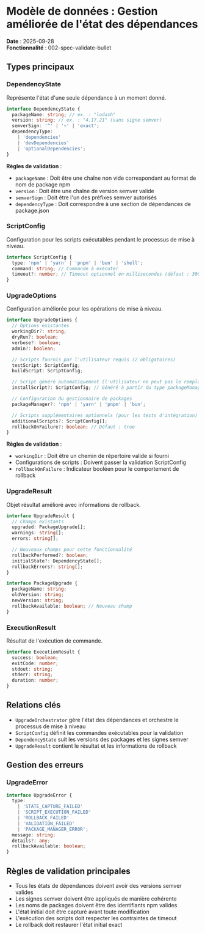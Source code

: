 # Modèle de données : Gestion améliorée de l'état des dépendances

**Date** : 2025-09-28  
**Fonctionnalité** : 002-spec-validate-bullet

## Types principaux

### DependencyState

Représente l'état d'une seule dépendance à un moment donné.

```typescript
interface DependencyState {
  packageName: string; // ex. : "lodash"
  version: string; // ex. : "4.17.21" (sans signe semver)
  semverSign: '^' | '~' | 'exact';
  dependencyType:
    | 'dependencies'
    | 'devDependencies'
    | 'optionalDependencies';
}
```

**Règles de validation** :

- `packageName` : Doit être une chaîne non vide correspondant au format de nom de package npm
- `version` : Doit être une chaîne de version semver valide
- `semverSign` : Doit être l'un des préfixes semver autorisés
- `dependencyType` : Doit correspondre à une section de dépendances de package.json

### ScriptConfig

Configuration pour les scripts exécutables pendant le processus de mise à niveau.

```typescript
interface ScriptConfig {
  type: 'npm' | 'yarn' | 'pnpm' | 'bun' | 'shell';
  command: string; // Commande à exécuter
  timeout?: number; // Timeout optionnel en millisecondes (défaut : 300000)
}
```

### UpgradeOptions

Configuration améliorée pour les opérations de mise à niveau.

```typescript
interface UpgradeOptions {
  // Options existantes
  workingDir?: string;
  dryRun?: boolean;
  verbose?: boolean;
  admin?: boolean;

  // Scripts fournis par l'utilisateur requis (2 obligatoires)
  testScript: ScriptConfig;
  buildScript: ScriptConfig;

  // Script généré automatiquement (l'utilisateur ne peut pas le remplacer)
  installScript?: ScriptConfig; // Généré à partir du type packageManager

  // Configuration du gestionnaire de packages
  packageManager?: 'npm' | 'yarn' | 'pnpm' | 'bun';

  // Scripts supplémentaires optionnels (pour les tests d'intégration)
  additionalScripts?: ScriptConfig[];
  rollbackOnFailure?: boolean; // Défaut : true
}
```

**Règles de validation** :

- `workingDir` : Doit être un chemin de répertoire valide si fourni
- Configurations de scripts : Doivent passer la validation ScriptConfig
- `rollbackOnFailure` : Indicateur booléen pour le comportement de rollback

### UpgradeResult

Objet résultat amélioré avec informations de rollback.

```typescript
interface UpgradeResult {
  // Champs existants
  upgraded: PackageUpgrade[];
  warnings: string[];
  errors: string[];

  // Nouveaux champs pour cette fonctionnalité
  rollbackPerformed?: boolean;
  initialState?: DependencyState[];
  rollbackErrors?: string[];
}

interface PackageUpgrade {
  packageName: string;
  oldVersion: string;
  newVersion: string;
  rollbackAvailable: boolean; // Nouveau champ
}
```

### ExecutionResult

Résultat de l'exécution de commande.

```typescript
interface ExecutionResult {
  success: boolean;
  exitCode: number;
  stdout: string;
  stderr: string;
  duration: number;
}
```

## Relations clés

- `UpgradeOrchestrator` gère l'état des dépendances et orchestre le processus de mise à niveau
- `ScriptConfig` définit les commandes exécutables pour la validation
- `DependencyState` suit les versions des packages et les signes semver
- `UpgradeResult` contient le résultat et les informations de rollback

## Gestion des erreurs

### UpgradeError

```typescript
interface UpgradeError {
  type:
    | 'STATE_CAPTURE_FAILED'
    | 'SCRIPT_EXECUTION_FAILED'
    | 'ROLLBACK_FAILED'
    | 'VALIDATION_FAILED'
    | 'PACKAGE_MANAGER_ERROR';
  message: string;
  details?: any;
  rollbackAvailable: boolean;
}
```

## Règles de validation principales

- Tous les états de dépendances doivent avoir des versions semver valides
- Les signes semver doivent être appliqués de manière cohérente
- Les noms de packages doivent être des identifiants npm valides
- L'état initial doit être capturé avant toute modification
- L'exécution des scripts doit respecter les contraintes de timeout
- Le rollback doit restaurer l'état initial exact

